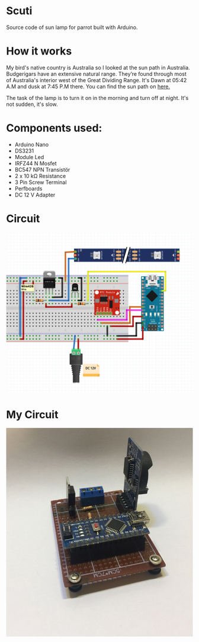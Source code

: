 # Scuti 
Source code of  sun lamp for  parrot built with Arduino. 

#  How it works
My bird's native country is Australia so I looked at the sun path in Australia. Budgerigars have an extensive natural range. They’re found through most of Australia's interior west of the Great Dividing Range. It's  Dawn at 05:42 A.M and dusk at 7:45 P.M there. You can find the sun path on [here.](https://www.suncalc.org/#/-24.4684,133.0223,3/2021.02.09/06:09/1/3 )

The task of the lamp is to turn it on in the morning and turn off at night. It's not sudden, it's slow.

# Components used:
* Arduino Nano
* DS3231
* Module Led
* IRFZ44 N Mosfet
* BC547 NPN Transistör
* 2 x 10 kΩ Resistance 
* 3 Pin Screw Terminal
* Perfboards
* DC 12 V Adapter

# Circuit

![Circuit](Image/circuit_schematic.jpg)

# My Circuit

![MyCircuit](Image/my_circuit.JPG)

